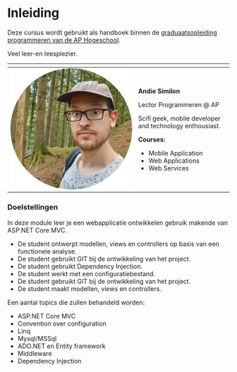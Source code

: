 # Inleiding

Deze cursus wordt gebruikt als handboek binnen de [graduaatsopleiding programmeren van de AP Hogeschool](https://www.ap.be/graduaat/programmeren).

Veel leer-en leesplezier.

<table>
  <thead>
    <tr>
      <th style="text-align:center"></th>
      <th style="text-align:left"></th>
    </tr>
  </thead>
  <tbody>
    <tr>
      <td style="text-align:center">
        <img src=".gitbook/assets/image (95).png" alt/>
      </td>
      <td style="text-align:left">
        <p></p>
        <p><b>Andie Similon</b>
        </p>
        <p>Lector Programmeren @ AP</p>
        <p>Scifi geek, mobile developer and technology enthousiast.</p>
        <p></p>
        <p><b>Courses:</b>
        </p>
        <ul>
          <li>Mobile Application</li>
          <li>Web Applications</li>
          <li>Web Services</li>
        </ul>
        <p></p>
      </td>
    </tr>
  </tbody>
</table>

### Doelstellingen

In deze module leer je een webapplicatie ontwikkelen gebruik makende van ASP.NET Core MVC.

* De student ontwerpt modellen, views en controllers op basis van een functionele analyse.
* De student gebruikt GIT bij de ontwikkeling van het project.
* De student gebruikt Dependency Injection. 
* De student werkt met een configuratiebestand. 
* De student gebruikt GIT bij de ontwikkeling van het project. 
* De student maakt modellen, views en controllers.

Een aantal topics die zullen behandeld worden:

* ASP.NET Core MVC
* Convention over configuration
* Linq
* Mysql/MSSql
* ADO.NET en Entity framework
* Middleware
* Dependency Injection





